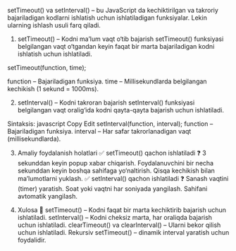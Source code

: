 setTimeout() va setInterval() – bu JavaScript da kechiktirilgan va takroriy bajariladigan kodlarni ishlatish uchun ishlatiladigan funksiyalar. Lekin ularning ishlash usuli farq qiladi.

1. setTimeout() – Kodni ma’lum vaqt o‘tib bajarish
setTimeout() funksiyasi belgilangan vaqt o‘tgandan keyin faqat bir marta bajariladigan kodni ishlatish uchun ishlatiladi.

setTimeout(function, time);

function – Bajariladigan funksiya.
time – Millisekundlarda belgilangan kechikish (1 sekund = 1000ms).

2. setInterval() – Kodni takroran bajarish
setInterval() funksiyasi belgilangan vaqt oralig‘ida kodni qayta-qayta bajarish uchun ishlatiladi.

Sintaksis:
javascript
Copy
Edit
setInterval(function, interval);
function – Bajariladigan funksiya.
interval – Har safar takrorlanadigan vaqt (millisekundlarda).

3. Amaliy foydalanish holatlari
✅ setTimeout() qachon ishlatiladi ❓
3 sekunddan keyin popup xabar chiqarish.
Foydalanuvchini bir necha sekunddan keyin boshqa sahifaga yo‘naltirish.
Qisqa kechikish bilan ma’lumotlarni yuklash.
✅ setInterval() qachon ishlatiladi ❓
Sanash vaqtini (timer) yaratish.
Soat yoki vaqtni har soniyada yangilash.
Sahifani avtomatik yangilash.

4. Xulosa 🧠
setTimeout() – Kodni faqat bir marta kechiktirib bajarish uchun ishlatiladi.
setInterval() – Kodni cheksiz marta, har oraliqda bajarish uchun ishlatiladi.
clearTimeout() va clearInterval() – Ularni bekor qilish uchun ishlatiladi.
Rekursiv setTimeout() – dinamik interval yaratish uchun foydalidir.


